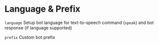 # Language & Prefix

`language` Setup bot language for text-to-speech command (`speak`) and bot response (if language supported)

`prefix` Custom bot prefix

